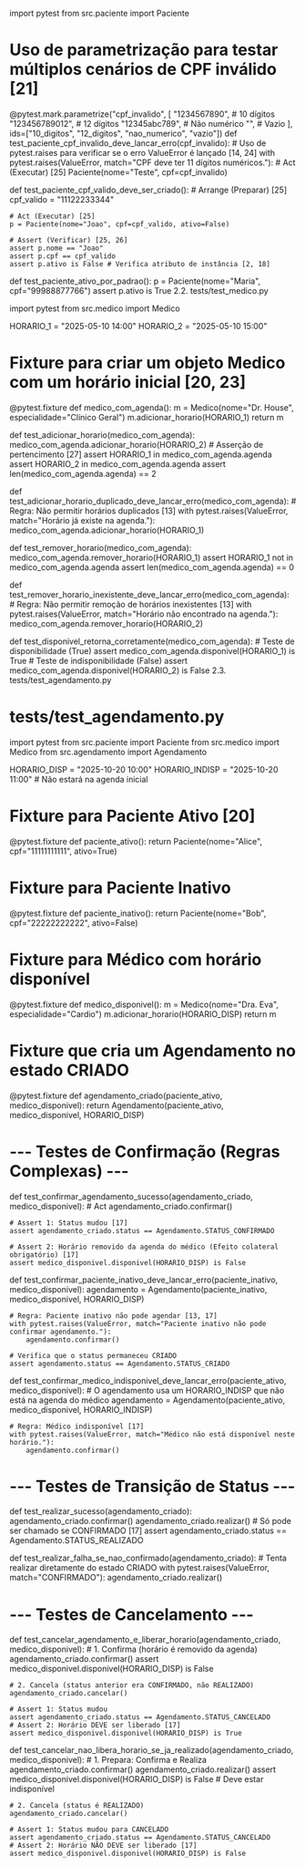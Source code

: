 import pytest
from src.paciente import Paciente

# Uso de parametrização para testar múltiplos cenários de CPF inválido [21]
@pytest.mark.parametrize("cpf_invalido", [
    "1234567890", # 10 dígitos
    "123456789012", # 12 dígitos
    "12345abc789", # Não numérico
    "", # Vazio
], ids=["10_digitos", "12_digitos", "nao_numerico", "vazio"])
def test_paciente_cpf_invalido_deve_lancar_erro(cpf_invalido):
    # Uso de pytest.raises para verificar se o erro ValueError é lançado [14, 24]
    with pytest.raises(ValueError, match="CPF deve ter 11 dígitos numéricos."):
        # Act (Executar) [25]
        Paciente(nome="Teste", cpf=cpf_invalido)

def test_paciente_cpf_valido_deve_ser_criado():
    # Arrange (Preparar) [25]
    cpf_valido = "11122233344"
    
    # Act (Executar) [25]
    p = Paciente(nome="Joao", cpf=cpf_valido, ativo=False)
    
    # Assert (Verificar) [25, 26]
    assert p.nome == "Joao"
    assert p.cpf == cpf_valido
    assert p.ativo is False # Verifica atributo de instância [2, 18]

def test_paciente_ativo_por_padrao():
    p = Paciente(nome="Maria", cpf="99988877766")
    assert p.ativo is True
2.2. tests/test_medico.py

import pytest
from src.medico import Medico

HORARIO_1 = "2025-05-10 14:00"
HORARIO_2 = "2025-05-10 15:00"

# Fixture para criar um objeto Medico com um horário inicial [20, 23]
@pytest.fixture
def medico_com_agenda():
    m = Medico(nome="Dr. House", especialidade="Clínico Geral")
    m.adicionar_horario(HORARIO_1)
    return m

def test_adicionar_horario(medico_com_agenda):
    medico_com_agenda.adicionar_horario(HORARIO_2)
    # Asserção de pertencimento [27]
    assert HORARIO_1 in medico_com_agenda.agenda
    assert HORARIO_2 in medico_com_agenda.agenda
    assert len(medico_com_agenda.agenda) == 2

def test_adicionar_horario_duplicado_deve_lancar_erro(medico_com_agenda):
    # Regra: Não permitir horários duplicados [13]
    with pytest.raises(ValueError, match="Horário já existe na agenda."):
        medico_com_agenda.adicionar_horario(HORARIO_1)

def test_remover_horario(medico_com_agenda):
    medico_com_agenda.remover_horario(HORARIO_1)
    assert HORARIO_1 not in medico_com_agenda.agenda
    assert len(medico_com_agenda.agenda) == 0

def test_remover_horario_inexistente_deve_lancar_erro(medico_com_agenda):
    # Regra: Não permitir remoção de horários inexistentes [13]
    with pytest.raises(ValueError, match="Horário não encontrado na agenda."):
        medico_com_agenda.remover_horario(HORARIO_2)

def test_disponivel_retorna_corretamente(medico_com_agenda):
    # Teste de disponibilidade (True)
    assert medico_com_agenda.disponivel(HORARIO_1) is True
    # Teste de indisponibilidade (False)
    assert medico_com_agenda.disponivel(HORARIO_2) is False
2.3. tests/test_agendamento.py

# tests/test_agendamento.py
import pytest
from src.paciente import Paciente
from src.medico import Medico
from src.agendamento import Agendamento

HORARIO_DISP = "2025-10-20 10:00"
HORARIO_INDISP = "2025-10-20 11:00" # Não estará na agenda inicial

# Fixture para Paciente Ativo [20]
@pytest.fixture
def paciente_ativo():
    return Paciente(nome="Alice", cpf="11111111111", ativo=True)

# Fixture para Paciente Inativo
@pytest.fixture
def paciente_inativo():
    return Paciente(nome="Bob", cpf="22222222222", ativo=False)

# Fixture para Médico com horário disponível
@pytest.fixture
def medico_disponivel():
    m = Medico(nome="Dra. Eva", especialidade="Cardio")
    m.adicionar_horario(HORARIO_DISP)
    return m

# Fixture que cria um Agendamento no estado CRIADO
@pytest.fixture
def agendamento_criado(paciente_ativo, medico_disponivel):
    return Agendamento(paciente_ativo, medico_disponivel, HORARIO_DISP)

# --- Testes de Confirmação (Regras Complexas) ---

def test_confirmar_agendamento_sucesso(agendamento_criado, medico_disponivel):
    # Act
    agendamento_criado.confirmar()

    # Assert 1: Status mudou [17]
    assert agendamento_criado.status == Agendamento.STATUS_CONFIRMADO
    
    # Assert 2: Horário removido da agenda do médico (Efeito colateral obrigatório) [17]
    assert medico_disponivel.disponivel(HORARIO_DISP) is False

def test_confirmar_paciente_inativo_deve_lancar_erro(paciente_inativo, medico_disponivel):
    agendamento = Agendamento(paciente_inativo, medico_disponivel, HORARIO_DISP)
    
    # Regra: Paciente inativo não pode agendar [13, 17]
    with pytest.raises(ValueError, match="Paciente inativo não pode confirmar agendamento."):
        agendamento.confirmar()
    
    # Verifica que o status permaneceu CRIADO
    assert agendamento.status == Agendamento.STATUS_CRIADO

def test_confirmar_medico_indisponivel_deve_lancar_erro(paciente_ativo, medico_disponivel):
    # O agendamento usa um HORARIO_INDISP que não está na agenda do médico
    agendamento = Agendamento(paciente_ativo, medico_disponivel, HORARIO_INDISP)

    # Regra: Médico indisponível [17]
    with pytest.raises(ValueError, match="Médico não está disponível neste horário."):
        agendamento.confirmar()

# --- Testes de Transição de Status ---

def test_realizar_sucesso(agendamento_criado):
    agendamento_criado.confirmar()
    agendamento_criado.realizar() # Só pode ser chamado se CONFIRMADO [17]
    assert agendamento_criado.status == Agendamento.STATUS_REALIZADO

def test_realizar_falha_se_nao_confirmado(agendamento_criado):
    # Tenta realizar diretamente do estado CRIADO
    with pytest.raises(ValueError, match="CONFIRMADO"):
        agendamento_criado.realizar()

# --- Testes de Cancelamento ---

def test_cancelar_agendamento_e_liberar_horario(agendamento_criado, medico_disponivel):
    # 1. Confirma (horário é removido da agenda)
    agendamento_criado.confirmar()
    assert medico_disponivel.disponivel(HORARIO_DISP) is False
    
    # 2. Cancela (status anterior era CONFIRMADO, não REALIZADO)
    agendamento_criado.cancelar()
    
    # Assert 1: Status mudou
    assert agendamento_criado.status == Agendamento.STATUS_CANCELADO
    # Assert 2: Horário DEVE ser liberado [17]
    assert medico_disponivel.disponivel(HORARIO_DISP) is True

def test_cancelar_nao_libera_horario_se_ja_realizado(agendamento_criado, medico_disponivel):
    # 1. Prepara: Confirma e Realiza
    agendamento_criado.confirmar()
    agendamento_criado.realizar()
    assert medico_disponivel.disponivel(HORARIO_DISP) is False # Deve estar indisponível

    # 2. Cancela (status é REALIZADO)
    agendamento_criado.cancelar()
    
    # Assert 1: Status mudou para CANCELADO
    assert agendamento_criado.status == Agendamento.STATUS_CANCELADO
    # Assert 2: Horário NÃO DEVE ser liberado [17]
    assert medico_disponivel.disponivel(HORARIO_DISP) is False
